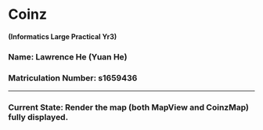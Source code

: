 # Coinz
#### (Informatics Large Practical Yr3)
### Name: Lawrence He (Yuan He)
### Matriculation Number: s1659436

--------
### Current State: Render the map (both MapView and CoinzMap) fully displayed.
